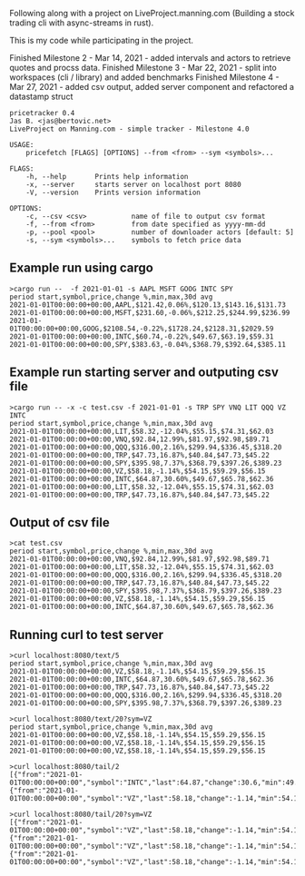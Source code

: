 Following along with a project on LiveProject.manning.com (Building a stock trading cli with async-streams in rust).

This is my code while participating in the project.

Finished Milestone 2 - Mar 14, 2021 - added intervals and actors to retrieve quotes and procss data.
Finished Milestone 3 - Mar 22, 2021 - split into workspaces (cli / library) and added benchmarks
Finished Milestone 4 - Mar 27, 2021 - added csv output, added server component and refactored a datastamp struct


```
pricetracker 0.4
Jas B. <jas@bertovic.net>
LiveProject on Manning.com - simple tracker - Milestone 4.0

USAGE:
    pricefetch [FLAGS] [OPTIONS] --from <from> --sym <symbols>...

FLAGS:
    -h, --help       Prints help information
    -x, --server     starts server on localhost port 8080
    -V, --version    Prints version information

OPTIONS:
    -c, --csv <csv>           name of file to output csv format
    -f, --from <from>         from date specified as yyyy-mm-dd
    -p, --pool <pool>         number of downloader actors [default: 5]
    -s, --sym <symbols>...    symbols to fetch price data
```

## Example run using cargo

```
>cargo run --  -f 2021-01-01 -s AAPL MSFT GOOG INTC SPY       
period start,symbol,price,change %,min,max,30d avg
2021-01-01T00:00:00+00:00,AAPL,$121.42,0.06%,$120.13,$143.16,$131.73
2021-01-01T00:00:00+00:00,MSFT,$231.60,-0.06%,$212.25,$244.99,$236.99
2021-01-01T00:00:00+00:00,GOOG,$2108.54,-0.22%,$1728.24,$2128.31,$2029.59
2021-01-01T00:00:00+00:00,INTC,$60.74,-0.22%,$49.67,$63.19,$59.31
2021-01-01T00:00:00+00:00,SPY,$383.63,-0.04%,$368.79,$392.64,$385.11
```

## Example run starting server and outputing csv file

```
>cargo run -- -x -c test.csv -f 2021-01-01 -s TRP SPY VNQ LIT QQQ VZ INTC
period start,symbol,price,change %,min,max,30d avg
2021-01-01T00:00:00+00:00,LIT,$58.32,-12.04%,$55.15,$74.31,$62.03
2021-01-01T00:00:00+00:00,VNQ,$92.84,12.99%,$81.97,$92.98,$89.71
2021-01-01T00:00:00+00:00,QQQ,$316.00,2.16%,$299.94,$336.45,$318.20
2021-01-01T00:00:00+00:00,TRP,$47.73,16.87%,$40.84,$47.73,$45.22
2021-01-01T00:00:00+00:00,SPY,$395.98,7.37%,$368.79,$397.26,$389.23
2021-01-01T00:00:00+00:00,VZ,$58.18,-1.14%,$54.15,$59.29,$56.15
2021-01-01T00:00:00+00:00,INTC,$64.87,30.60%,$49.67,$65.78,$62.36
2021-01-01T00:00:00+00:00,LIT,$58.32,-12.04%,$55.15,$74.31,$62.03
2021-01-01T00:00:00+00:00,TRP,$47.73,16.87%,$40.84,$47.73,$45.22
```

## Output of csv file

```
>cat test.csv
period start,symbol,price,change %,min,max,30d avg
2021-01-01T00:00:00+00:00,VNQ,$92.84,12.99%,$81.97,$92.98,$89.71
2021-01-01T00:00:00+00:00,LIT,$58.32,-12.04%,$55.15,$74.31,$62.03
2021-01-01T00:00:00+00:00,QQQ,$316.00,2.16%,$299.94,$336.45,$318.20
2021-01-01T00:00:00+00:00,TRP,$47.73,16.87%,$40.84,$47.73,$45.22
2021-01-01T00:00:00+00:00,SPY,$395.98,7.37%,$368.79,$397.26,$389.23
2021-01-01T00:00:00+00:00,VZ,$58.18,-1.14%,$54.15,$59.29,$56.15
2021-01-01T00:00:00+00:00,INTC,$64.87,30.60%,$49.67,$65.78,$62.36

```

## Running curl to test server

```
>curl localhost:8080/text/5
period start,symbol,price,change %,min,max,30d avg
2021-01-01T00:00:00+00:00,VZ,$58.18,-1.14%,$54.15,$59.29,$56.15
2021-01-01T00:00:00+00:00,INTC,$64.87,30.60%,$49.67,$65.78,$62.36
2021-01-01T00:00:00+00:00,TRP,$47.73,16.87%,$40.84,$47.73,$45.22
2021-01-01T00:00:00+00:00,QQQ,$316.00,2.16%,$299.94,$336.45,$318.20
2021-01-01T00:00:00+00:00,SPY,$395.98,7.37%,$368.79,$397.26,$389.23

>curl localhost:8080/text/20?sym=VZ
period start,symbol,price,change %,min,max,30d avg
2021-01-01T00:00:00+00:00,VZ,$58.18,-1.14%,$54.15,$59.29,$56.15
2021-01-01T00:00:00+00:00,VZ,$58.18,-1.14%,$54.15,$59.29,$56.15
2021-01-01T00:00:00+00:00,VZ,$58.18,-1.14%,$54.15,$59.29,$56.15

>curl localhost:8080/tail/2
[{"from":"2021-01-01T00:00:00+00:00","symbol":"INTC","last":64.87,"change":30.6,"min":49.67,"max":65.78,"sma_30":62.36},{"from":"2021-01-01T00:00:00+00:00","symbol":"VZ","last":58.18,"change":-1.14,"min":54.15,"max":59.29,"sma_30":56.15}]

>curl localhost:8080/tail/20?sym=VZ
[{"from":"2021-01-01T00:00:00+00:00","symbol":"VZ","last":58.18,"change":-1.14,"min":54.15,"max":59.29,"sma_30":56.15},{"from":"2021-01-01T00:00:00+00:00","symbol":"VZ","last":58.18,"change":-1.14,"min":54.15,"max":59.29,"sma_30":56.15},{"from":"2021-01-01T00:00:00+00:00","symbol":"VZ","last":58.18,"change":-1.14,"min":54.15,"max":59.29,"sma_30":56.15}]

```